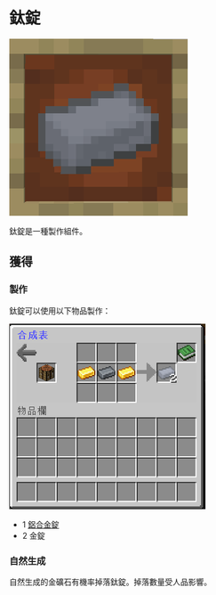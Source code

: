 # 鈦錠

![](<../.gitbook/assets/image (185).png>)

鈦錠是一種製作組件。

## 獲得

### 製作

鈦錠可以使用以下物品製作：

![](<../.gitbook/assets/image (183).png>)

* 1 [鋁合金錠](Aluminium-Alloy-Ingot.md)
* 2 金錠

### 自然生成

自然生成的金礦石有機率掉落鈦錠。掉落數量受人品影響。
